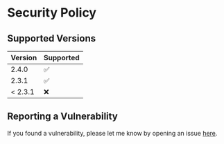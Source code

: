 # Security Policy

## Supported Versions

| Version | Supported          |
| ------- | ------------------ |
| 2.4.0   | :white_check_mark: |
| 2.3.1   | :white_check_mark: |
| < 2.3.1 | :x:                |

## Reporting a Vulnerability

If you found a vulnerability, please let me know by opening an issue [here](https://github.com/oswaldobapvicjr/confectory/issues/new?assignees=&labels=&template=bug_report.md&title=).
